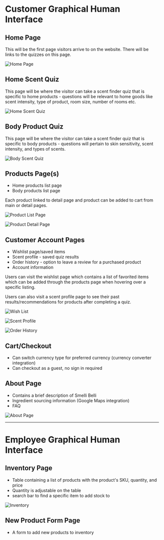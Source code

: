 # Customer Graphical Human Interface

## Home Page

This will be the first page visitors arrive to on the website.
There will be links to the quizzes on this page.

![Home Page](wireframes/home-page.png)

## Home Scent Quiz

This page will be where the visitor can take a scent finder quiz that is specific to home products - questions will be relevant to home goods like scent intensity, type of product, room size, number of rooms etc.

![Home Scent Quiz](wireframes/home-scent-quiz.PNG)

## Body Product Quiz

This page will be where the visitor can take a scent finder quiz that is specific to body products - questions will pertain to skin sensitivity, scent intensity, and types of scents.

![Body Scent Quiz](wireframes/body-scent-quiz.PNG)

## Products Page(s)

- Home products list page
- Body products list page

Each product linked to detail page and product can be added to cart from main or detail pages.

![Product List Page](wireframes/products-list-page.PNG)

![Product Detail Page](wireframes/product-detail-page.PNG)

## Customer Account Pages

- Wishlist page/saved items
- Scent profile - saved quiz results
- Order history - option to leave a review for a purchased product
- Account information

Users can visit the wishlist page which contains a list of favorited items which can be added through the products page when hovering over a specific listing.

Users can also visit a scent profile page to see their past results/recommendations for products after completing a quiz.

![Wish List](wireframes/wish-list.PNG)

![Scent Profile](wireframes/scent-profile.PNG)

![Order History](wireframes/order-history.PNG)

## Cart/Checkout

- Can switch currency type for preferred currency (currency converter integration)
- Can checkout as a guest, no sign in required

## About Page

- Contains a brief description of Smelli Belli
- Ingredient sourcing information (Google Maps integration)
- FAQ

![About Page](wireframes/about.PNG)

---

# Employee Graphical Human Interface

## Inventory Page

- Table containing a list of products with the product's SKU, quantity, and price
- Quantity is adjustable on the table
- search bar to find a specific item to add stock to

![Inventory](wireframes/inventory.PNG)

## New Product Form Page

- A form to add new products to inventory

<!-- ## Order Fulfillment

- table of orders with tags to mark status of order
- link to a detail view containing product info, quantity, price, customer info
- (in detail view) button to update completion of order

![Order Fulfillment](wireframes/order-fufillment.PNG) -->
